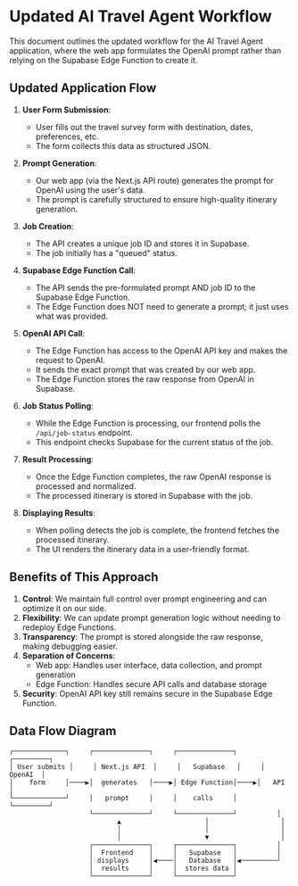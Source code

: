 # Updated AI Travel Agent Workflow

This document outlines the updated workflow for the AI Travel Agent application, where the web app formulates the OpenAI prompt rather than relying on the Supabase Edge Function to create it.

## Updated Application Flow

1. **User Form Submission**: 
   - User fills out the travel survey form with destination, dates, preferences, etc.
   - The form collects this data as structured JSON.

2. **Prompt Generation**:
   - Our web app (via the Next.js API route) generates the prompt for OpenAI using the user's data.
   - The prompt is carefully structured to ensure high-quality itinerary generation.

3. **Job Creation**:
   - The API creates a unique job ID and stores it in Supabase.
   - The job initially has a "queued" status.

4. **Supabase Edge Function Call**:
   - The API sends the pre-formulated prompt AND job ID to the Supabase Edge Function.
   - The Edge Function does NOT need to generate a prompt; it just uses what was provided.

5. **OpenAI API Call**:
   - The Edge Function has access to the OpenAI API key and makes the request to OpenAI.
   - It sends the exact prompt that was created by our web app.
   - The Edge Function stores the raw response from OpenAI in Supabase.

6. **Job Status Polling**:
   - While the Edge Function is processing, our frontend polls the `/api/job-status` endpoint.
   - This endpoint checks Supabase for the current status of the job.

7. **Result Processing**:
   - Once the Edge Function completes, the raw OpenAI response is processed and normalized.
   - The processed itinerary is stored in Supabase with the job.

8. **Displaying Results**:
   - When polling detects the job is complete, the frontend fetches the processed itinerary.
   - The UI renders the itinerary data in a user-friendly format.

## Benefits of This Approach

1. **Control**: We maintain full control over prompt engineering and can optimize it on our side.
2. **Flexibility**: We can update prompt generation logic without needing to redeploy Edge Functions.
3. **Transparency**: The prompt is stored alongside the raw response, making debugging easier.
4. **Separation of Concerns**: 
   - Web app: Handles user interface, data collection, and prompt generation
   - Edge Function: Handles secure API calls and database storage
5. **Security**: OpenAI API key still remains secure in the Supabase Edge Function.

## Data Flow Diagram

```
┌─────────────┐     ┌──────────────┐     ┌──────────────┐     ┌─────────┐
│ User submits │     │ Next.js API  │     │   Supabase   │     │ OpenAI  │
│    form     │────▶│  generates   │────▶│ Edge Function│────▶│   API   │
└─────────────┘     │   prompt     │     │    calls     │     └─────────┘
                    └──────────────┘     └──────────────┘          │
                           ▲                     │                  │
                           │                     │                  │
                           │                     ▼                  │
                    ┌──────────────┐     ┌──────────────┐          │
                    │  Frontend    │     │   Supabase   │          │
                    │ displays     │◀────│   Database   │◀─────────┘
                    │  results     │     │  stores data │
                    └──────────────┘     └──────────────┘
``` 